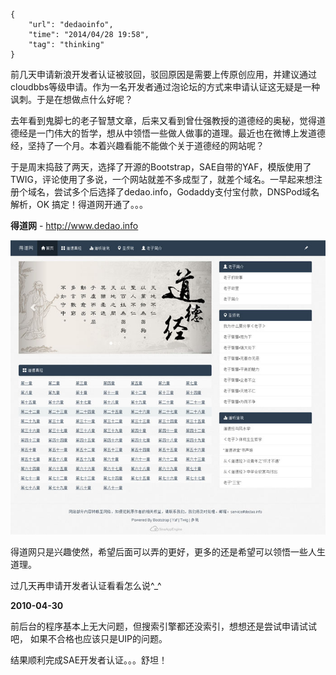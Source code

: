 ```
{
    "url": "dedaoinfo",
    "time": "2014/04/28 19:58",
    "tag": "thinking"
}
```

前几天申请新浪开发者认证被驳回，驳回原因是需要上传原创应用，并建议通过cloudbbs等级申请。作为一名开发者通过泡论坛的方式来申请认证这无疑是一种讽刺。于是在想做点什么好呢？

去年看到鬼脚七的老子智慧文章，后来又看到曾仕强教授的道德经的奥秘，觉得道德经是一门伟大的哲学，想从中领悟一些做人做事的道理。最近也在微博上发道德经，坚持了一个月。本着兴趣看能不能做个关于道德经的网站呢？

于是周末捣鼓了两天，选择了开源的Bootstrap，SAE自带的YAF，模版使用了TWIG，评论使用了多说，一个网站就差不多成型了，就差个域名。一早起来想注册个域名，尝试多个后选择了dedao.info，Godaddy支付宝付款，DNSPod域名解析，OK 搞定！得道网开通了。。。

**得道网** - http://www.dedao.info

![](/static/uploads/dedaoinfo.jpg)

得道网只是兴趣使然，希望后面可以弄的更好，更多的还是希望可以领悟一些人生道理。

过几天再申请开发者认证看看怎么说^_^

**2010-04-30**

前后台的程序基本上无大问题，但搜索引擎都还没索引，想想还是尝试申请试试吧， 如果不合格也应该只是UIP的问题。

结果顺利完成SAE开发者认证。。。舒坦！